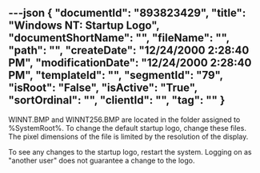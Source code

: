 ---json
{
  "documentId": "893823429",
  "title": "Windows NT: Startup Logo",
  "documentShortName": "",
  "fileName": "",
  "path": "",
  "createDate": "12/24/2000 2:28:40 PM",
  "modificationDate": "12/24/2000 2:28:40 PM",
  "templateId": "",
  "segmentId": "79",
  "isRoot": "False",
  "isActive": "True",
  "sortOrdinal": "",
  "clientId": "",
  "tag": ""
}
---

WINNT.BMP and WINNT256.BMP are located in the folder assigned to %SystemRoot%. To change the default startup logo, change these files. The pixel dimensions of the file is limited by the resolution of the display.

To see any changes to the startup logo, restart the system. Logging on as &quot;another user&quot; does not guarantee a change to the logo.
